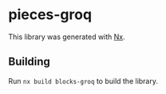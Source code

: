 # pieces-groq

This library was generated with [Nx](https://nx.dev).

## Building

Run `nx build blocks-groq` to build the library.
